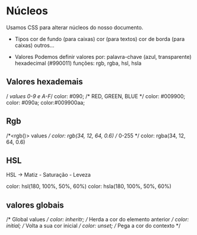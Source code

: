 # Núcleos
Usamos CSS para alterar núcleos do nosso documento.

* Tipos
cor de fundo (para caixas)
cor (para textos)
cor de borda (para caixas)
outros...

* Valores
Podemos definir valores por:
palavra-chave (azul, transparente)
hexadecimal (#990011)
funções: rgb, rgba, hsl, hsla

## Valores hexademais
/*<hex-color> values 0-9 e A-F*/
color: #090; /* RED, GREEN, BLUE */
color: #009900;
color: #090a;
color:#009900aa;

## Rgb
/*<rgb()> values */
color: rgb(34, 12, 64, 0.6) /* 0-255 */
color: rgba(34, 12, 64, 0.6)

## HSL
HSL → Matiz - Saturação - Leveza

color: hsl(180, 100%, 50%, 60%)
color: hsla(180, 100%, 50%, 60%)

## valores globais
/* Global values */
color: inheritr; /* Herda a cor do elemento anterior */
color: initial; /* Volta a sua cor inicial */
color: unset; /* Pega a cor do contexto */